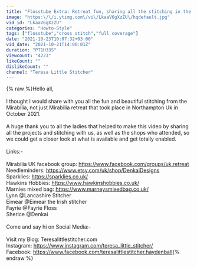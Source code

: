 ```yaml
---
title: "Flosstube Extra: Retreat fun, sharing all the stitching in the room and the shops that attended"
image: "https:\/\/i.ytimg.com\/vi\/LkaaV6gXzZU\/hqdefault.jpg"
vid_id: "LkaaV6gXzZU"
categories: "Howto-Style"
tags: ["flosstube","cross stitch","full coverage"]
date: "2021-10-23T10:07:32+03:00"
vid_date: "2021-10-21T14:00:01Z"
duration: "PT1H33S"
viewcount: "4223"
likeCount: ""
dislikeCount: ""
channel: "Teresa Little Stitcher"
---
```

{% raw %}Hello all,<br /><br />I thought I would share with you all the fun and beautiful stitching from the Mirabilia, not just Mirabilia retreat that took place in Northampton Uk in October 2021.<br /><br />A huge thank you to all the ladies that helped to make this video by sharing all the projects and stitching with us, as well as the shops who attended, so we could get a closer look at what is available and get totally enabled.<br /><br />Links:-<br /><br />Mirabilia UK facebook group: <a rel="nofollow" target="blank" href="https://www.facebook.com/groups/uk.retreat">https://www.facebook.com/groups/uk.retreat</a><br />Needleminders: <a rel="nofollow" target="blank" href="https://www.etsy.com/uk/shop/DenkaiDesigns">https://www.etsy.com/uk/shop/DenkaiDesigns</a><br />Sparklies: <a rel="nofollow" target="blank" href="https://sparklies.co.uk/">https://sparklies.co.uk/</a><br />Hawkins Hobbies: <a rel="nofollow" target="blank" href="https://www.hawkinshobbies.co.uk/">https://www.hawkinshobbies.co.uk/</a><br />Marnies mixed bag: <a rel="nofollow" target="blank" href="https://www.marneysmixedbag.co.uk/">https://www.marneysmixedbag.co.uk/</a><br />Lynn @Lancashire Stitcher <br />Eimear @Eimear the Irish stitcher<br />Fayrie @Fayrie Floss <br />Sherice @Denkai <br /><br />Come and say hi on Social Media:-<br /><br />Visit my Blog: Teresalittlestitcher.com<br />Instagram: <a rel="nofollow" target="blank" href="https://www.instagram.com/teresa_little_stitcher/">https://www.instagram.com/teresa_little_stitcher/</a><br />Facebook: <a rel="nofollow" target="blank" href="https://www.facebook.com/teresalittlestitcher.haydenball">https://www.facebook.com/teresalittlestitcher.haydenball</a>{% endraw %}
